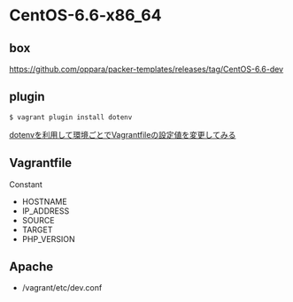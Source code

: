 # CentOS-6.6-x86_64

## box

<https://github.com/oppara/packer-templates/releases/tag/CentOS-6.6-dev>


## plugin

    $ vagrant plugin install dotenv

[dotenvを利用して環境ごとでVagrantfileの設定値を変更してみる](http://blog.glidenote.com/blog/2014/02/26/vagrant-dotenv/)


## Vagrantfile

Constant

- HOSTNAME
- IP\_ADDRESS
- SOURCE
- TARGET
- PHP\_VERSION


## Apache

- /vagrant/etc/dev.conf



